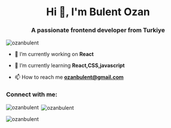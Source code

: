 <h1 align="center">Hi 👋, I'm Bulent Ozan</h1>
<h3 align="center">A passionate frontend developer from Turkiye</h3>

<p align="left"> <img src="https://komarev.com/ghpvc/?username=ozanbulent&label=Profile%20views&color=0e75b6&style=flat" alt="ozanbulent" /> </p>

- 🔭 I’m currently working on **React**

- 🌱 I’m currently learning **React,CSS,javascript**

- 📫 How to reach me **ozanbulent@gmail.com**

<h3 align="left">Connect with me:</h3>
<p align="left">
</p>

<p><img align="left" src="https://github-readme-stats.vercel.app/api/top-langs?username=ozanbulent&show_icons=true&locale=en&layout=compact" alt="ozanbulent" /></p>

<p>&nbsp;<img align="center" src="https://github-readme-stats.vercel.app/api?username=ozanbulent&show_icons=true&locale=en" alt="ozanbulent" /></p>

<p><img align="center" src="https://github-readme-streak-stats.herokuapp.com/?user=ozanbulent&" alt="ozanbulent" /></p>
